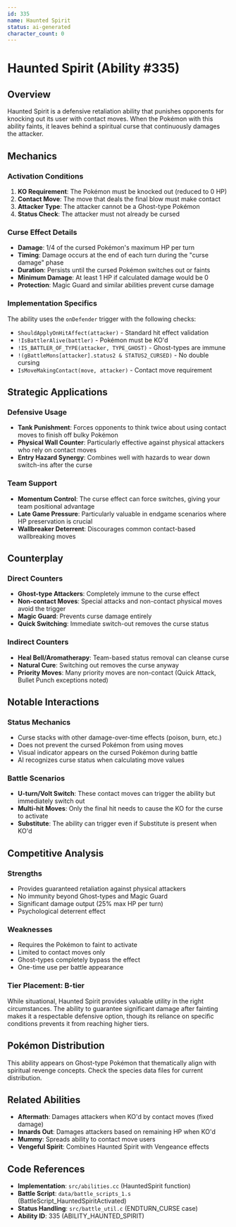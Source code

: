 ```yaml
---
id: 335
name: Haunted Spirit
status: ai-generated
character_count: 0
---
```


# Haunted Spirit (Ability #335)

## Overview
Haunted Spirit is a defensive retaliation ability that punishes opponents for knocking out its user with contact moves. When the Pokémon with this ability faints, it leaves behind a spiritual curse that continuously damages the attacker.

## Mechanics

### Activation Conditions
1. **KO Requirement**: The Pokémon must be knocked out (reduced to 0 HP)
2. **Contact Move**: The move that deals the final blow must make contact
3. **Attacker Type**: The attacker cannot be a Ghost-type Pokémon
4. **Status Check**: The attacker must not already be cursed

### Curse Effect Details
- **Damage**: 1/4 of the cursed Pokémon's maximum HP per turn
- **Timing**: Damage occurs at the end of each turn during the "curse damage" phase
- **Duration**: Persists until the cursed Pokémon switches out or faints
- **Minimum Damage**: At least 1 HP if calculated damage would be 0
- **Protection**: Magic Guard and similar abilities prevent curse damage

### Implementation Specifics
The ability uses the `onDefender` trigger with the following checks:
- `ShouldApplyOnHitAffect(attacker)` - Standard hit effect validation
- `!IsBattlerAlive(battler)` - Pokémon must be KO'd
- `!IS_BATTLER_OF_TYPE(attacker, TYPE_GHOST)` - Ghost-types are immune
- `!(gBattleMons[attacker].status2 & STATUS2_CURSED)` - No double cursing
- `IsMoveMakingContact(move, attacker)` - Contact move requirement

## Strategic Applications

### Defensive Usage
- **Tank Punishment**: Forces opponents to think twice about using contact moves to finish off bulky Pokémon
- **Physical Wall Counter**: Particularly effective against physical attackers who rely on contact moves
- **Entry Hazard Synergy**: Combines well with hazards to wear down switch-ins after the curse

### Team Support
- **Momentum Control**: The curse effect can force switches, giving your team positional advantage
- **Late Game Pressure**: Particularly valuable in endgame scenarios where HP preservation is crucial
- **Wallbreaker Deterrent**: Discourages common contact-based wallbreaking moves

## Counterplay

### Direct Counters
- **Ghost-type Attackers**: Completely immune to the curse effect
- **Non-contact Moves**: Special attacks and non-contact physical moves avoid the trigger
- **Magic Guard**: Prevents curse damage entirely
- **Quick Switching**: Immediate switch-out removes the curse status

### Indirect Counters
- **Heal Bell/Aromatherapy**: Team-based status removal can cleanse curse
- **Natural Cure**: Switching out removes the curse anyway
- **Priority Moves**: Many priority moves are non-contact (Quick Attack, Bullet Punch exceptions noted)

## Notable Interactions

### Status Mechanics
- Curse stacks with other damage-over-time effects (poison, burn, etc.)
- Does not prevent the cursed Pokémon from using moves
- Visual indicator appears on the cursed Pokémon during battle
- AI recognizes curse status when calculating move values

### Battle Scenarios
- **U-turn/Volt Switch**: These contact moves can trigger the ability but immediately switch out
- **Multi-hit Moves**: Only the final hit needs to cause the KO for the curse to activate
- **Substitute**: The ability can trigger even if Substitute is present when KO'd

## Competitive Analysis

### Strengths
- Provides guaranteed retaliation against physical attackers
- No immunity beyond Ghost-types and Magic Guard
- Significant damage output (25% max HP per turn)
- Psychological deterrent effect

### Weaknesses
- Requires the Pokémon to faint to activate
- Limited to contact moves only
- Ghost-types completely bypass the effect
- One-time use per battle appearance

### Tier Placement: B-tier
While situational, Haunted Spirit provides valuable utility in the right circumstances. The ability to guarantee significant damage after fainting makes it a respectable defensive option, though its reliance on specific conditions prevents it from reaching higher tiers.

## Pokémon Distribution
This ability appears on Ghost-type Pokémon that thematically align with spiritual revenge concepts. Check the species data files for current distribution.

## Related Abilities
- **Aftermath**: Damages attackers when KO'd by contact moves (fixed damage)
- **Innards Out**: Damages attackers based on remaining HP when KO'd
- **Mummy**: Spreads ability to contact move users
- **Vengeful Spirit**: Combines Haunted Spirit with Vengeance effects

## Code References
- **Implementation**: `src/abilities.cc` (HauntedSpirit function)
- **Battle Script**: `data/battle_scripts_1.s` (BattleScript_HauntedSpiritActivated)
- **Status Handling**: `src/battle_util.c` (ENDTURN_CURSE case)
- **Ability ID**: 335 (ABILITY_HAUNTED_SPIRIT)
